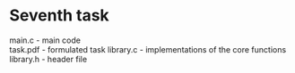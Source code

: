 # Seventh task  
main.c - main code  
task.pdf - formulated task
library.c - implementations of the core functions
library.h - header file